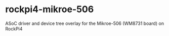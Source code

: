 # rockpi4-mikroe-506
ASoC driver and device tree overlay for the Mikroe-506 (WM8731 board) on RockPi4
